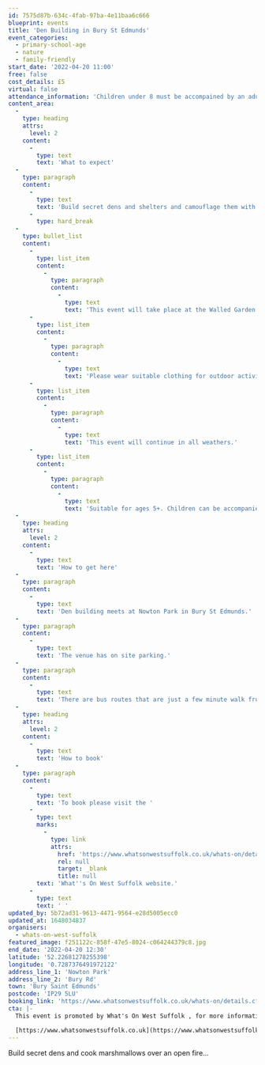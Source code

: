 ```yaml
---
id: 7575d87b-634c-4fab-97ba-4e11baa6c666
blueprint: events
title: 'Den Building in Bury St Edmunds'
event_categories:
  - primary-school-age
  - nature
  - family-friendly
start_date: '2022-04-20 11:00'
free: false
cost_details: £5
virtual: false
attendance_information: 'Children under 8 must be accompained by an adult'
content_area:
  -
    type: heading
    attrs:
      level: 2
    content:
      -
        type: text
        text: 'What to expect'
  -
    type: paragraph
    content:
      -
        type: text
        text: 'Build secret dens and shelters and camouflage them with leaves and brash. Make sure they are waterproof because we will test them! Then cook delicious, gooey marshmallows over an open fire.'
      -
        type: hard_break
  -
    type: bullet_list
    content:
      -
        type: list_item
        content:
          -
            type: paragraph
            content:
              -
                type: text
                text: 'This event will take place at the Walled Garden in Nowton Park - please drive to the Walled Garden where parking is available.'
      -
        type: list_item
        content:
          -
            type: paragraph
            content:
              -
                type: text
                text: 'Please wear suitable clothing for outdoor activities.'
      -
        type: list_item
        content:
          -
            type: paragraph
            content:
              -
                type: text
                text: 'This event will continue in all weathers.'
      -
        type: list_item
        content:
          -
            type: paragraph
            content:
              -
                type: text
                text: 'Suitable for ages 5+. Children can be accompanied (must be accompanied if under 8), or alternatively emergency contact details are required.'
  -
    type: heading
    attrs:
      level: 2
    content:
      -
        type: text
        text: 'How to get here'
  -
    type: paragraph
    content:
      -
        type: text
        text: 'Den building meets at Nowton Park in Bury St Edmunds.'
  -
    type: paragraph
    content:
      -
        type: text
        text: 'The venue has on site parking.'
  -
    type: paragraph
    content:
      -
        type: text
        text: 'There are bus routes that are just a few minute walk from the venue.'
  -
    type: heading
    attrs:
      level: 2
    content:
      -
        type: text
        text: 'How to book'
  -
    type: paragraph
    content:
      -
        type: text
        text: 'To book please visit the '
      -
        type: text
        marks:
          -
            type: link
            attrs:
              href: 'https://www.whatsonwestsuffolk.co.uk/whats-on/details.cfm?id=633347&ins=941390'
              rel: null
              target: _blank
              title: null
        text: 'What''s On West Suffolk website.'
      -
        type: text
        text: ' '
updated_by: 5b72ad31-9613-4471-9564-e28d5005ecc0
updated_at: 1648034837
organisers:
  - whats-on-west-suffolk
featured_image: f251122c-858f-47e5-8024-c064244379c8.jpg
end_date: '2022-04-20 12:30'
latitude: '52.22681278255398'
longitude: '0.7287376491972122'
address_line_1: 'Nowton Park'
address_line_2: 'Bury Rd'
town: 'Bury Saint Edmunds'
postcode: 'IP29 5LU'
booking_link: 'https://www.whatsonwestsuffolk.co.uk/whats-on/details.cfm?id=633347&utm_campaign=13067345_WOWS%20April%202022%20email&utm_medium=email&utm_source=TheApex&dm_i=1FM1,7S2TT,74BNZ9,VQBJ5,1'
cta: |-
  This event is promoted by What's On West Suffolk , for more information please visit:

  [https://www.whatsonwestsuffolk.co.uk](https://www.whatsonwestsuffolk.co.uk)
---
```

Build secret dens and cook marshmallows over an open fire...
